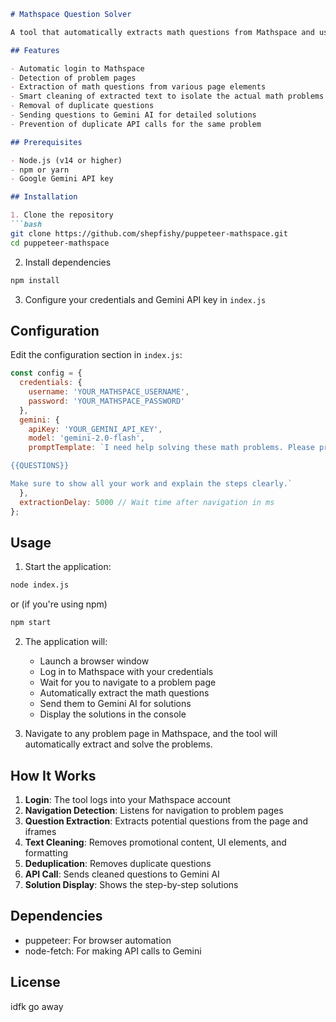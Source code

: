 ```markdown
# Mathspace Question Solver

A tool that automatically extracts math questions from Mathspace and uses Google's Gemini AI to provide detailed step-by-step solutions.

## Features

- Automatic login to Mathspace
- Detection of problem pages
- Extraction of math questions from various page elements
- Smart cleaning of extracted text to isolate the actual math problems
- Removal of duplicate questions
- Sending questions to Gemini AI for detailed solutions
- Prevention of duplicate API calls for the same problem

## Prerequisites

- Node.js (v14 or higher)
- npm or yarn
- Google Gemini API key

## Installation

1. Clone the repository
```bash
git clone https://github.com/shepfishy/puppeteer-mathspace.git
cd puppeteer-mathspace
```

2. Install dependencies
```bash
npm install
```

3. Configure your credentials and Gemini API key in `index.js`

## Configuration

Edit the configuration section in `index.js`:

```javascript
const config = {
  credentials: {
    username: 'YOUR_MATHSPACE_USERNAME',
    password: 'YOUR_MATHSPACE_PASSWORD'
  },
  gemini: {
    apiKey: 'YOUR_GEMINI_API_KEY',
    model: 'gemini-2.0-flash',
    promptTemplate: `I need help solving these math problems. Please provide detailed step-by-step solutions. Do not use any text formatting, for instance you can use superscript characters to avoid generating <sup></sup>. Additionally, please answer all questions and subquestions i.e. 1a, and 1b.:

{{QUESTIONS}}

Make sure to show all your work and explain the steps clearly.`
  },
  extractionDelay: 5000 // Wait time after navigation in ms
};
```

## Usage

1. Start the application:
```bash
node index.js
```
or (if you're using npm)
```bash
npm start
```


2. The application will:
   - Launch a browser window
   - Log in to Mathspace with your credentials
   - Wait for you to navigate to a problem page
   - Automatically extract the math questions
   - Send them to Gemini AI for solutions
   - Display the solutions in the console

3. Navigate to any problem page in Mathspace, and the tool will automatically extract and solve the problems.

## How It Works

1. **Login**: The tool logs into your Mathspace account
2. **Navigation Detection**: Listens for navigation to problem pages
3. **Question Extraction**: Extracts potential questions from the page and iframes
4. **Text Cleaning**: Removes promotional content, UI elements, and formatting
5. **Deduplication**: Removes duplicate questions
6. **API Call**: Sends cleaned questions to Gemini AI
7. **Solution Display**: Shows the step-by-step solutions

## Dependencies

- puppeteer: For browser automation
- node-fetch: For making API calls to Gemini

## License
idfk go away
